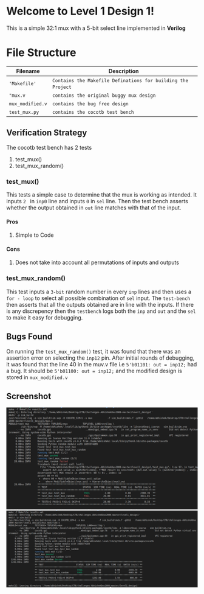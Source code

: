 # Welcome to Level 1 Design 1!
This is a simple 32:1 mux with a 5-bit select line implemented in **Verilog**


# File Structure

|Filename           				|Description                         |
|-------------------------------|-----------------------------|
|`'Makefile'`            		|`Contains the Makefile Definations for building the Project`       
|`"mux.v`            |`contains the original buggy mux design`           |
|`mux_modified.v`|`contains the bug free design`|
|`test_mux.py`|`contains the cocotb test bench`

## Verification Strategy

The cocotb test bench has 2 tests
1. test_mux()
2. test_mux_random()
### test_mux()
This tests a simple case to determine that the mux is working as intended. It inputs `2 ` in `inp0` line and inputs `0` in `sel` line. Then the test bench asserts whether the output obtained in `out` line matches with that of the input.
#### Pros
1. Simple to Code
#### Cons
1. Does not take into account all permutations of inputs and outputs

### test_mux_random()

This test inputs a `3-bit` random number in every `inp` lines and then uses a `for - loop` to select all possible combination of `sel` input. The `test-bench` then asserts that all the outputs obtained are in line with the inputs. If there is any discrepency then the `testbench` logs both the `inp` and `out` and the `sel` to make it easy for debugging.

## Bugs Found

On running the `test_mux_random()` test, it was found that there was an assertion error on selecting the `inp12` pin.  After initial rounds of debugging, it was found that the line 40 in the muv.v file i.e `5'b01101: out = inp12;`  had a bug. It should be `5'b01100: out = inp12;`
and the modified design is stored in `mux_modified.v`

## Screenshot
![Error Screenshot](../Assets/level1_design_1_error.png "Title")
![Passing Screenshot](../Assets/level1_design_1_correct.png "Correct")

